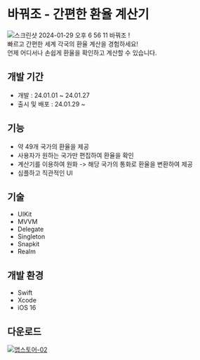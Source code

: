 # 바꿔조 - 간편한 환율 계산기

![스크린샷 2024-01-29 오후 6 56 11](https://github.com/YeoSeongil/Bakkwojwo/assets/75207506/1e0a58d0-9e2b-4783-86af-4135b5c49c21)
바꿔조 !<br>
빠르고 간편한 세계 각국의 환율 계산을 경험하세요!<br>
언제 어디서나 손쉽게 환율을 확인하고 계산할 수 있습니다.<br>

## 개발 기간
- 개발 : 24.01.01 ~ 24.01.27
- 출시 및 배포 : 24.01.29 ~

## 기능
- 약 49개 국가의 환율을 제공
- 사용자가 원하는 국가만 편집하여 환율을 확인
- 계산기를 이용하여 원화 -> 해당 국가의 통화로 환율을 변환하여 제공
- 심플하고 직관적인 UI

## 기술
- UIKit
- MVVM
- Delegate
- Singleton
- Snapkit
- Realm

## 개발 환경
- Swift
- Xcode
- iOS 16

## 다운로드
[![앱스토어-02](https://github.com/YeoSeongil/Bakkwojwo/assets/75207506/c4c53526-94c2-4eb7-b0aa-a750e14fe869)](https://apps.apple.com/kr/app/%EB%B0%94%EA%BF%94%EC%A1%B0/id6476804839)








